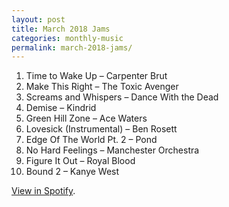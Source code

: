 ```yaml
---
layout: post
title: March 2018 Jams
categories: monthly-music
permalink: march-2018-jams/
---
```


1. Time to Wake Up – Carpenter Brut
2. Make This Right – The Toxic Avenger
3. Screams and Whispers – Dance With the Dead
4. Demise – Kindrid
5. Green Hill Zone – Ace Waters
6. Lovesick (Instrumental) – Ben Rosett
7. Edge Of The World Pt. 2 – Pond
8. No Hard Feelings – Manchester Orchestra
9. Figure It Out – Royal Blood
10. Bound 2 – Kanye West

[View in Spotify][spotify].  

[spotify]: https://open.spotify.com/user/fred.hohman/playlist/4rlzxm9eWJTD12iRtylXH0?si=FW_7rtUaSiuVE3mEAySY_Q "View in Spotify."